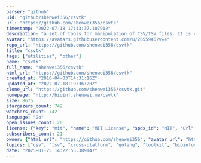 ```yaml
---
parser: "github"
uid: "github/shenwei356/csvtk"
url: "https://github.com/shenwei356/csvtk"
timestamp: "2022-07-18 17:43:37.107912"
description: "a set of tools for manipulation of CSV/TSV files. It is convenient for rapid data investigation and integration into analysis pipelines."
avatar: "https://avatars.githubusercontent.com/u/2655946?v=4"
repo_url: "https://github.com/shenwei356/csvtk"
title: "csvtk"
tags: ["utilities", "other"]
name: "csvtk"
full_name: "shenwei356/csvtk"
html_url: "https://github.com/shenwei356/csvtk"
created_at: "2016-04-03T14:31:16Z"
updated_at: "2022-07-18T19:36:20Z"
clone_url: "https://github.com/shenwei356/csvtk.git"
homepage: "http://bioinf.shenwei.me/csvtk"
size: 8675
stargazers_count: 742
watchers_count: 742
language: "Go"
open_issues_count: 20
license: {"key": "mit", "name": "MIT License", "spdx_id": "MIT", "url": "https://api.github.com/licenses/mit", "node_id": "MDc6TGljZW5zZTEz"}
subscribers_count: 21
owner: {"html_url": "https://github.com/shenwei356", "avatar_url": "https://avatars.githubusercontent.com/u/2655946?v=4", "login": "shenwei356", "type": "User"}
topics: ["csv", "tsv", "cross-platform", "golang", "toolkit", "bioinformatics", "command-line", "tool"]
date: "2025-01-25 14:22:55.389147"
---
```

